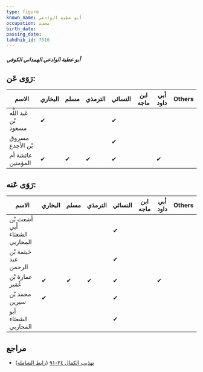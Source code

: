 ```yaml
---
type: figure
known_name: أبو عطية الوادعي
occupation: محدث
birth_date:
passing_date:
tahdhib_id: 7516
---
```

##### أبو عطية الوادعي الهمداني الكوفي

## رَوَى عَن:
| الاسم                 | البخاري | مسلم | الترمذي | النسائي | ابن ماجه | أبي داود | Others |
| --------------------- | ------- | ---- | ------- | ------- | -------- | -------- | ------ |
| عَبد اللَّه بْن مسعود | ✔       |      |         | ✔       |          |          |        |
| مسروق بْن الأجدع      |         |      |         | ✔       |          |          |        |
| عائشة أم المؤمنين     | ✔       | ✔    | ✔       | ✔       |          | ✔        |        |
## رَوَى عَنه:
| الاسم                          | البخاري | مسلم | الترمذي | النسائي | ابن ماجه | أبي داود | Others |
| ------------------------------ | ------- | ---- | ------- | ------- | -------- | -------- | ------ |
| أشعث بْن أَبي الشعثاء المحاربي |         |      |         | ✔       |          |          |        |
| خيثمة بْن عبد الرحمن           |         |      |         | ✔       |          |          |        |
| عمارة بْن عُمَير               | ✔       | ✔    | ✔       | ✔       |          | ✔        |        |
| محمد بْن سيرين                 | ✔       |      |         | ✔       |          |          |        |
| أبو الشعثاء المحاربي           |         |      |         | ✔       |          |          |        |
## مراجع
- [تهذيب الكمال ٣٤-٩١](obsidian://open?vault=Tahdhib-al-Kamal&file=Figures/٧٥١٦-أبو%20عطية%20الوادعي%20الهمداني%20الكوفي) ([رابط الشاملة](https://shamela.ws/book/3722/18208))